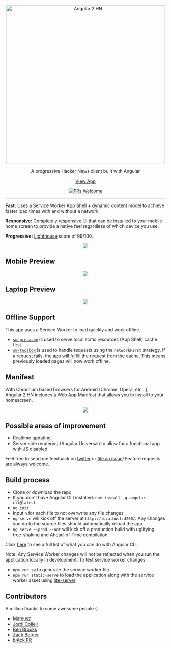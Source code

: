<p align="center">
  <a href="https://angular2-hn.firebaseapp.com">
    <img alt="Angular 2 HN" title="Angular 2 HN" src="http://i.imgur.com/92Lll7T.png" width="500">
  </a>
</p>

<p align="center">
  A progressive Hacker News client built with Angular
</p>

<p align="center">
  <a href="https://angular2-hn.firebaseapp.com">View App</a>
</p>

<p align="center">
  <a href="/CONTRIBUTING.md"><img alt="PRs Welcome" src="https://img.shields.io/badge/PRs-welcome-brightgreen.svg?style=flat-square"></a>
</p>

---

**Fast:** Uses a Service Worker App Shell + dynamic content model to achieve faster load times with and without a network

**Responsive:** Completely responsive UI that can be installed to your mobile home screen to provide a native feel regardless of which device you use.

**Progressive:** [Lighthouse](https://github.com/GoogleChrome/lighthouse) score of 99/100.

<p align="center">
  <img src = "http://i.imgur.com/KnAFtRl.png">
</p>

## Mobile Preview

<p align="center">
  <img src = "http://i.imgur.com/ElUwbGY.gif">
</p>

## Laptop Preview

<p align="center">
  <img src = "http://i.imgur.com/MrKHaln.gif">
</p>

## Offline Support

This app uses a Service Worker to load quickly and work offline.

* [`sw-precache`](https://github.com/GoogleChrome/sw-precache) is used to serve local static resources (App Shell) cache first.
* [`sw-toolbox`](https://github.com/GoogleChrome/sw-toolbox) is used to handle requests using the `networkFirst` strategy. If a request fails, the app will fulfill the request from the cache. This means previously loaded pages will now work offline.

## Manifest

With Chromium based browsers for Android (Chrome, Opera, etc...), Angular 2 HN includes a Web App Manifest that allows you to install to your homescreen.

<p align="center">
  <img src = "http://i.imgur.com/1RaaNkr.png">
</p>

## Possible areas of improvement

 - Realtime updating
 - Server side rendering (Angular Universal) to allow for a functional app with JS disabled

Feel free to send me feedback on [twitter](https://twitter.com/hdjirdeh) or [file an issue](https://github.com/hdjirdeh/angular2-hn/issues/new)! Feature requests are always welcome.

## Build process

 - Clone or download the repo
 - If you don't have Angular CLI installed: `npm install -g angular-cli@latest`
 - `ng init`
 - Input `n` for each file to not overwrite any file changes
 - `ng serve` will kick off the server at `http://localhost:4200/`. Any changes you do to the source files should automatically reload the app
 - `ng serve --prod --aot` will kick off a production build with uglifying, tree-shaking and Ahead-of-Time compilation

Click [here](https://cli.angular.io/) to see a full list of what you can do with Angular CLI.

Note: Any Service Worker changes will not be reflected when you run the application locally in development. To test service worker changes:

 - `npm run sw` to generate the service worker file
 - `npm run static-serve` to load the application along with the service worker asset using [lite-server](https://github.com/johnpapa/lite-server)
 
## Contributors
 
A million thanks to some awesome people :)

* [Mateusz](https://github.com/mateuszwitkowski)
* [Jordi Collell](https://github.com/jordic)
* [Ben Brooks](https://github.com/bbrks)
* [Zach Berger](https://github.com/zachberger)
* [blAck PR](https://github.com/blackpr)
